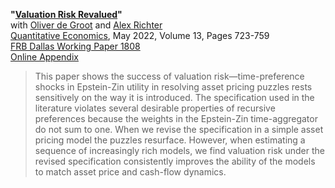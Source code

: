 **"[Valuation Risk Revalued](DRT_ValuationRisk.pdf)"**  
with [Oliver de Groot](https://sites.google.com/site/oliverdegroot/) and [Alex Richter](http://www.alexrichterecon.com/)  
[Quantitative Economics](https://doi.org/10.3982/QE1779), May 2022, Volume 13, Pages 723-759  
[FRB Dallas Working Paper 1808](https://doi.org/10.24149/wp1808r1)  
[Online Appendix](DRT_ValuationRisk_OnlineAppendix.pdf)

> This paper shows the success of valuation risk—time-preference shocks in Epstein-Zin utility in resolving asset pricing puzzles rests sensitively on the way it is introduced. The specification used in the literature violates several desirable properties of recursive preferences because the weights in the Epstein-Zin time-aggregator do not sum to one. When we revise the specification in a simple asset pricing model the puzzles resurface. However, when estimating a sequence of increasingly rich models, we find valuation risk under the revised specification consistently improves the ability of the models to match asset price and cash-flow dynamics.